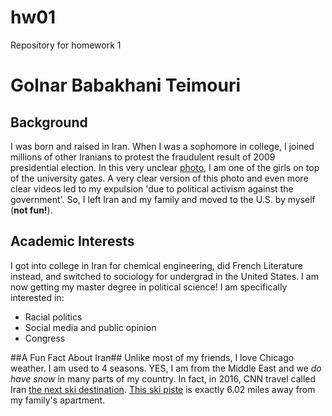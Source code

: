 # hw01
Repository for homework 1

# Golnar Babakhani Teimouri

## Background
I was born and raised in Iran. When I was a sophomore in college, I joined millions of other Iranians to  protest the fraudulent result of 2009 presidential election. In this very unclear [photo](photo.jpg), I am one of the girls on top of the university gates. A very clear version of this photo and even more clear videos led to my expulsion 'due to political activism against the government'. So, I left Iran and my family and moved to the U.S. by myself (**not fun!**). 

## Academic Interests
I got into college in Iran for chemical engineering, did French Literature instead, and switched to sociology for undergrad in the United States. I am now getting my master degree in political science! I am specifically interested in:

* Racial politics
* Social media and public opinion
* Congress



##A Fun Fact About Iran##
Unlike most of my friends, I love Chicago weather. I am used to 4 seasons. YES, I am from the Middle East and we *do have snow* in many parts of my country. In fact, in 2016, CNN travel called Iran [the next ski destination](https://www.cnn.com/travel/article/iran-ski-dizin-damavand-silk-road/index.html). [This ski piste](http://www.damawand.de/Ski/Tochal.html) is exactly 6.02 miles away from my family's apartment.











